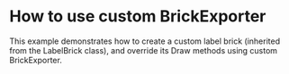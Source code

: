 # How to use custom BrickExporter


<p>This example demonstrates how to create a custom label brick (inherited from the LabelBrick class), and override its Draw methods using custom BrickExporter.</p>

<br/>


